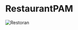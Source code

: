 # RestaurantPAM
![Restoran](https://github.com/Iqbaal230902/RestaurantPAM/assets/95160015/b145ffec-79eb-4b95-b862-af4236e42dad)
